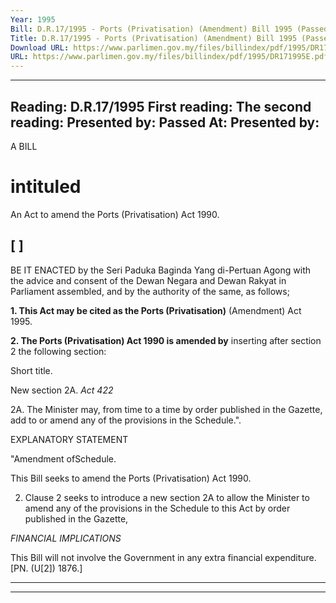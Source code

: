 ```yaml
---
Year: 1995
Bill: D.R.17/1995 - Ports (Privatisation) (Amendment) Bill 1995 (Passed)
Title: D.R.17/1995 - Ports (Privatisation) (Amendment) Bill 1995 (Passed)
Download URL: https://www.parlimen.gov.my/files/billindex/pdf/1995/DR171995E.pdf
URL: https://www.parlimen.gov.my/files/billindex/pdf/1995/DR171995E.pdf
---
```

---
Reading:
D.R.17/1995
First reading:
The second reading:
Presented by:
Passed At:
Presented by:
---

A BILL

# intituled

An Act to amend the Ports (Privatisation) Act 1990.

## [ ]

BE IT ENACTED by the Seri Paduka Baginda Yang
di-Pertuan Agong with the advice and consent of the
Dewan Negara and Dewan Rakyat in Parliament assembled,
and by the authority of the same, as follows;

**1. This Act may be cited as the Ports (Privatisation)**
(Amendment) Act 1995.

**2. The Ports (Privatisation) Act 1990 is amended by**
inserting after section 2 the following section:


Short title.

New
section 2A.
_Act 422_


2A. The Minister may, from time to a time by
order published in the Gazette, add to or amend
any of the provisions in the Schedule.".

EXPLANATORY STATEMENT


"Amendment
ofSchedule.


This Bill seeks to amend the Ports (Privatisation) Act 1990.

2. Clause 2 seeks to introduce a new section 2A to allow the Minister
to amend any of the provisions in the Schedule to this Act by order
published in the Gazette,

_FINANCIAL_ _IMPLICATIONS_

This Bill will not involve the Government in any extra financial
expenditure. [PN. (U[2]) 1876.]


-----

-----

